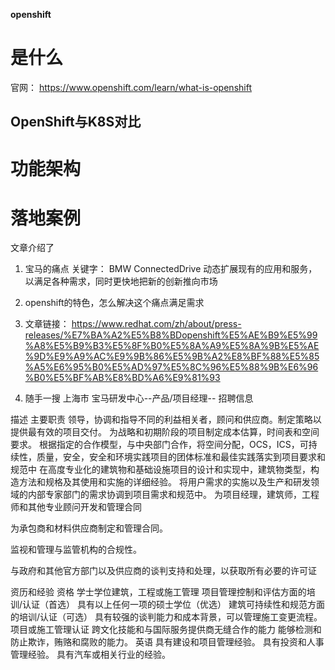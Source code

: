 **openshift**

# 是什么

官网：
https://www.openshift.com/learn/what-is-openshift

## OpenShift与K8S对比


# 功能架构


#  落地案例
文章介绍了
1. 宝马的痛点  关键字： BMW ConnectedDrive    动态扩展现有的应用和服务，以满足各种需求，同时更快地把新的创新推向市场
2. openshift的特色，怎么解决这个痛点满足需求
3. 文章链接：
https://www.redhat.com/zh/about/press-releases/%E7%BA%A2%E5%B8%BDopenshift%E5%AE%B9%E5%99%A8%E5%B9%B3%E5%8F%B0%E5%8A%A9%E5%8A%9B%E5%AE%9D%E9%A9%AC%E9%9B%86%E5%9B%A2%E8%BF%88%E5%85%A5%E6%95%B0%E5%AD%97%E5%8C%96%E5%88%9B%E6%96%B0%E5%BF%AB%E8%BD%A6%E9%81%93

4. 随手一搜    上海市 宝马研发中心--产品/项目经理-- 招聘信息

描述
主要职责
领导，协调和指导不同的利益相关者，顾问和供应商。制定策略以提供最有效的项目交付。
为战略和初期阶段的项目制定成本估算，时间表和空间要求。
根据指定的合作模型，与中央部门合作，将空间分配，OCS，ICS，可持续性，质量，安全，安全和环境实践项目的团体标准和最佳实践落实到项目要求和规范中
在高度专业化的建筑物和基础设施项目的设计和实现中，建筑物类型，构造方法和规格及其使用和实施的详细经验。
将用户需求的实施以及生产和研发领域的内部专家部门的需求协调到项目需求和规范中。
为项目经理，建筑师，工程师和其他专业顾问开发和管理合同

为承包商和材料供应商制定和管理合同。

监视和管理与监管机构的合规性。

与政府和其他官方部门以及供应商的谈判支持和处理，以获取所有必要的许可证

资历和经验
资格
学士学位建筑，工程或施工管理
项目管理控制和评估方面的培训/认证（首选）
具有以上任何一项的硕士学位（优选）
建筑可持续性和规范方面的培训/认证（可选）
具有较强的谈判能力和成本背景，可以管理施工变更流程。
项目或施工管理认证
跨文化技能和与国际服务提供商无缝合作的能力
能够检测和防止欺诈，贿赂和腐败的能力。
英语
具有建设和项目管理经验。
具有投资和人事管理经验。
具有汽车或相关行业的经验。